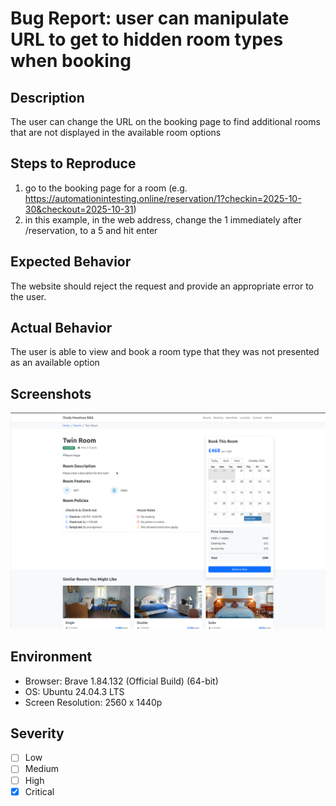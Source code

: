 # Bug Report: user can manipulate URL to get to hidden room types when booking

## Description
The user can change the URL on the booking page to find additional rooms that are not displayed in the available room options

## Steps to Reproduce
1. go to the booking page for a room (e.g. https://automationintesting.online/reservation/1?checkin=2025-10-30&checkout=2025-10-31)
2. in this example, in the web address, change the 1 immediately after /reservation, to a 5 and hit enter

## Expected Behavior
The website should reject the request and provide an appropriate error to the user. 

## Actual Behavior
The user is able to view and book a room type that they was not presented as an available option

## Screenshots
![Twin Room Screenshot](../screenshots/bugReportSupportingScreenshots/hiddenTwinRoomOption.png)

## Environment
- Browser: Brave 1.84.132 (Official Build) (64-bit)
- OS: Ubuntu 24.04.3 LTS
- Screen Resolution: 2560 x 1440p

## Severity
- [ ] Low
- [ ] Medium
- [ ] High
- [X] Critical

